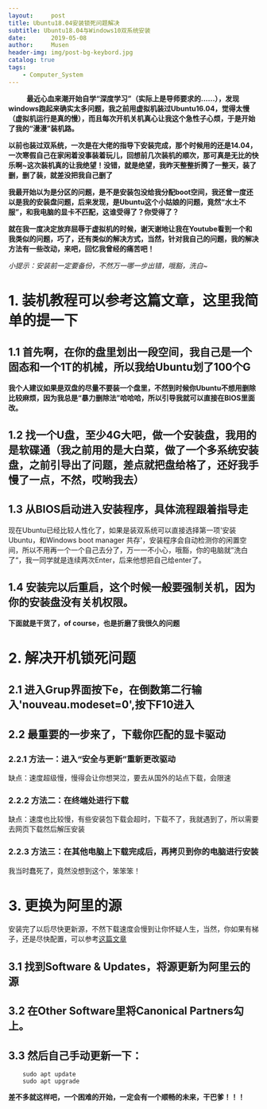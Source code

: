 ```yaml
---
layout:     post
title: Ubuntu18.04安装锁死问题解决
subtitle: Ubuntu18.04与Windows10双系统安装
date:       2019-05-08
author:     Musen
header-img: img/post-bg-keybord.jpg
catalog: true
tags:
    - Computer_System
---
```

&ensp; 
&emsp; 
&nbsp;
**最近心血来潮开始自学“深度学习”（实际上是导师要求的......），发现windows跑起来确实太多问题，我之前用虚拟机装过Ubuntu16.04，觉得太慢（虚拟机运行是真的慢），而且每次开机关机真心让我这个急性子心烦，于是开始了我的“漫漫”装机路。**

**以前也装过双系统，一次是在大佬的指导下安装完成，那个时候用的还是14.04，一次寒假自己在家闲着没事装着玩儿，回想前几次装机的顺次，那可真是无比的快乐啊~这次装机真的让我绝望！没错，就是绝望，我昨天整整折腾了一整天，装了删，删了装，就差没把我自己删了**

**我最开始以为是分区的问题，是不是安装包没给我分配boot空间，我还曾一度还以是我的安装盘问题，后来发现，是Ubuntu这个小姑娘的问题，竟然“水土不服”，和我电脑的显卡不匹配，这谁受得了？你受得了？**

**就在我一度决定放弃屈辱于虚拟机的时候，谢天谢地让我在Youtube看到一个和我类似的问题，巧了，还有类似的解决方式，当然，针对我自己的问题，我的解决方法有一些改动，来吧，回忆我曾经的痛苦吧！**

*小提示：安装前一定要备份，不然万一哪一步出错，哦豁，洗白~*

# 1. 装机教程可以参考这篇文章，这里我简单的提一下
## 1.1 首先啊，在你的盘里划出一段空间，我自己是一个固态和一个1T的机械，所以我给Ubuntu划了100个G
**我个人建议如果是双盘的尽量不要装一个盘里，不然到时候你Ubuntu不想用删除比较麻烦，因为我总是“暴力删除法”哈哈哈，所以引导我就可以直接在BIOS里面改。**
## 1.2 找一个U盘，至少4G大吧，做一个安装盘，我用的是软碟通（我之前用的是大白菜，做了一个多系统安装盘，之前引导出了问题，差点就把盘给格了，还好我手慢了一点，不然，哎哟我去）
## 1.3 从BIOS启动进入安装程序，具体流程跟着指导走
现在Ubuntu已经比较人性化了，如果是装双系统可以直接选择第一项'安装Ubuntu，和Windows boot manager 共存'，安装程序会自动检测你的闲置空间，所以不用再一个一个自己去分了，万一一不小心，哦豁，你的电脑就”洗白了“，我一同学就是连续两次Enter，后来他想把自己给enter了。
## 1.4 安装完以后重启，这个时候一般要强制关机，因为你的安装盘没有关机权限。

**下面就是干货了，of course，也是折磨了我很久的问题**

# 2. 解决开机锁死问题
## 2.1 进入Grup界面按下e，在倒数第二行输入'nouveau.modeset=0',按下F10进入
## 2.2 最重要的一步来了，下载你匹配的显卡驱动
### 2.2.1 方法一：进入“安全与更新”重新更改驱动
缺点：速度超级慢，慢得会让你想哭泣，要去从国外的站点下载，会限速
### 2.2.2 方法二：在终端处进行下载
缺点：速度也比较慢，有些安装包下载会超时，下载不了，我就遇到了，所以需要去网页下载然后解压安装
### 2.2.3 方法三：在其他电脑上下载完成后，再拷贝到你的电脑进行安装
我当时蠢死了，竟然没想到这个，笨笨笨！

# 3. 更换为阿里的源
安装完了以后尽快更新源，不然下载速度会慢到让你怀疑人生，当然，你如果有梯子，还是尽快配置，可以参考[这篇文章](https://blog.csdn.net/weixin_37747104/article/details/82911803)
## 3.1 找到Software & Updates，将源更新为阿里云的源
## 3.2 在Other Software里将Canonical Partners勾上。 
## 3.3 然后自己手动更新一下：
        sudo apt update
        sudo apt upgrade

**差不多就这样吧，一个困难的开始，一定会有一个顺畅的未来，干巴爹！！！**


